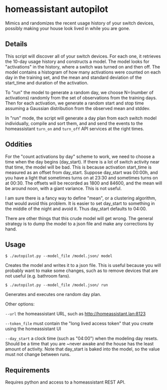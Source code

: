 # homeassistant autopilot

Mimics and randomizes the recent usage history of your switch devices,
possibly making your house look lived in while you are gone.

## Details

This script will discover all of your switch devices.  For each one,
it retrieves the 10-day usage history and constructs a model.  The
model looks for "activations" in the history, where a switch was
turned on and then off.  The model contains a histogram of how many
activations were counted on each day in the training set, and the mean
and standard deviation of the start_time and duration of the
activation.

To "run" the model to generate a random day, we choose N=(number of
activations) randomly from the set of observations from the training
days.  Then for each activation, we generate a random start and stop
time assuming a Gaussian distribution from the observed mean and
stddev.

In "run" mode, the script will generate a day plan from each switch
model individually, compile and sort them, and and send the events to
the homeassistant `turn_on` and `turn_off` API services at the right
times.

## Oddities

For the "count activations by day" scheme to work, we need to choose a
time when the day begins (day_start).  If there is a lot of switch
activity near that time, the model will be bad.  This is because
activation start_time is measured as an offset from day_start.
Suppose day_start was 00:00h, and you have a light that sometimes
turns on at 23:30 and sometimes turns on at 00:30.  The offsets will
be recorded as 1800 and 84600, and the mean will be around noon, with
a giant variance.  This is not useful.

I am sure there is a fancy way to define "mean", or a clustering
algorithm, that would avoid this problem.  It is easier to set
day_start to something in the middle of the night and avoid it.
Thus day_start defaults to 04:00.

There are other things that this crude model will get wrong.  The
general strategy is to dump the model to a json file and make any
corrections by hand.

## Usage

`$ ./autopilot.py --model_file /model.json/ model`

Creates the model and writes it to a json file.  This is useful
because you will probably want to make some changes, such as to remove
devices that are not useful (e.g. bathroom fans).

`$ ./autopilot.py --model_file /model.json/ run`

Generates and executes one random day plan.

Other options:

`--url`
  the homeassistant URL, such as http://homeassistant.lan:8123

`--token_file`
  must contain the "long lived access token" that you create using the
  homeassistant UI

`--day_start`
  a clock time (such as "04:00") when the modeling day resets.  Should
  be a time that you are ~never awake and the house has the least
  amount of activity.  Note that day_start is baked into the model, so
  the value must not change between runs.

## Requirements

Requires python and access to a homeassistant REST API.


